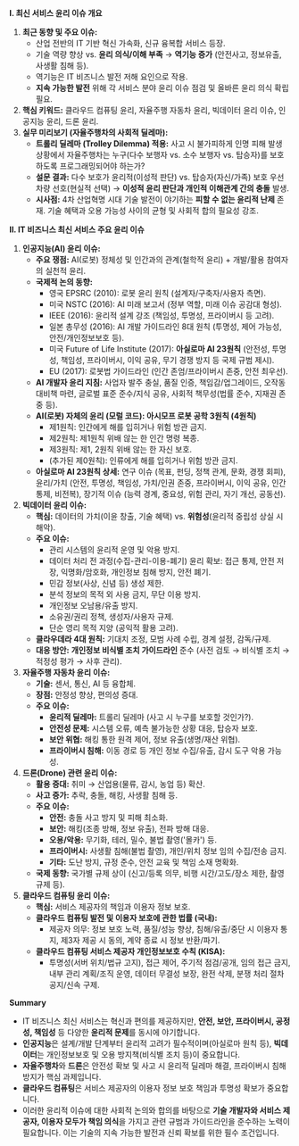 **I. 최신 서비스 윤리 이슈 개요**

1. **최근 동향 및 주요 이슈:**
    - 산업 전반의 IT 기반 혁신 가속화, 신규 융복합 서비스 등장.
    - 기술 역량 향상 vs. **윤리 의식/이해 부족** → **역기능 증가** (안전사고, 정보유출, 사생활 침해 등).
    - 역기능은 IT 비즈니스 발전 저해 요인으로 작용.
    - **지속 가능한 발전** 위해 각 서비스 분야 윤리 이슈 점검 및 올바른 윤리 의식 확립 필요.
3. **핵심 키워드:** 클라우드 컴퓨팅 윤리, 자율주행 자동차 윤리, 빅데이터 윤리 이슈, 인공지능 윤리, 드론 윤리.
4. **실무 미리보기 (자율주행차의 사회적 딜레마):**
    - **트롤리 딜레마 (Trolley Dilemma) 적용:** 사고 시 불가피하게 인명 피해 발생 상황에서 자율주행차는 누구(다수 보행자 vs. 소수 보행자 vs. 탑승자)를 보호하도록 프로그래밍되어야 하는가?
    - **설문 결과:** 다수 보호가 윤리적(이성적 판단) vs. 탑승자(자신/가족) 보호 우선 차량 선호(현실적 선택) → **이성적 윤리 판단과 개인적 이해관계 간의 충돌** 발생.
    - **시사점:** 4차 산업혁명 시대 기술 발전이 야기하는 **피할 수 없는 윤리적 난제** 존재. 기술 혜택과 오용 가능성 사이의 균형 및 사회적 합의 필요성 강조.

**II. IT 비즈니스 최신 서비스 주요 윤리 이슈**

1. **인공지능(AI) 윤리 이슈:**
    - **주요 쟁점:** AI(로봇) 정체성 및 인간과의 관계(철학적 윤리) + 개발/활용 참여자의 실천적 윤리.
    - **국제적 논의 동향:**
        - 영국 EPSRC (2010): 로봇 윤리 원칙 (설계자/구축자/사용자 측면).
        - 미국 NSTC (2016): AI 미래 보고서 (정부 역할, 미래 이슈 공감대 형성).
        - IEEE (2016): 윤리적 설계 강조 (책임성, 투명성, 프라이버시 등 고려).
        - 일본 총무성 (2016): AI 개발 가이드라인 8대 원칙 (투명성, 제어 가능성, 안전/개인정보보호 등).
        - 미국 Future of Life Institute (2017): **아실로마 AI 23원칙** (안전성, 투명성, 책임성, 프라이버시, 이익 공유, 무기 경쟁 방지 등 국제 규범 제시).
        - EU (2017): 로봇법 가이드라인 (인간 존엄/프라이버시 존중, 안전 최우선).
    - **AI 개발자 윤리 지침:** 사업자 발주 충실, 품질 인증, 책임감/업그레이드, 오작동 대비책 마련, 글로벌 표준 준수/지식 공유, 사회적 책무성(법률 준수, 지재권 존중 등).
    - **AI(로봇) 자체의 윤리 (모럴 코드): 아시모프 로봇 공학 3원칙 (4원칙)**
        - 제1원칙: 인간에게 해를 입히거나 위험 방관 금지.
        - 제2원칙: 제1원칙 위배 않는 한 인간 명령 복종.
        - 제3원칙: 제1, 2원칙 위배 않는 한 자신 보호.
        - (추가된 제0원칙): 인류에게 해를 입히거나 위험 방관 금지.
    - **아실로마 AI 23원칙 상세:** 연구 이슈 (목표, 펀딩, 정책 관계, 문화, 경쟁 회피), 윤리/가치 (안전, 투명성, 책임성, 가치/인권 존중, 프라이버시, 이익 공유, 인간 통제, 비전복), 장기적 이슈 (능력 경계, 중요성, 위험 관리, 자기 개선, 공동선).
2. **빅데이터 윤리 이슈:**
    - **핵심:** 데이터의 가치(이윤 창출, 기술 혜택) vs. **위험성**(윤리적 중립성 상실 시 해악).
    - **주요 이슈:**
        - 관리 시스템의 윤리적 운영 및 악용 방지.
        - 데이터 처리 전 과정(수집-관리-이용-폐기) 윤리 확보: 접근 통제, 안전 저장, 익명화/암호화, 개인정보 침해 방지, 안전 폐기.
        - 민감 정보(사상, 신념 등) 생성 제한.
        - 분석 정보의 목적 외 사용 금지, 무단 이용 방지.
        - 개인정보 오남용/유출 방지.
        - 소유권/권리 정책, 생성자/사용자 규제.
        - 단순 영리 목적 지양 (공익적 활용 고려).
    - **클라우데라 4대 원칙:** 기대치 조정, 모범 사례 수립, 경계 설정, 감독/규제.
    - **대응 방안:** **개인정보 비식별 조치 가이드라인** 준수 (사전 검토 → 비식별 조치 → 적정성 평가 → 사후 관리).
3. **자율주행 자동차 윤리 이슈:**
    - **기술:** 센서, 통신, AI 등 융합체.
    - **장점:** 안정성 향상, 편의성 증대.
    - **주요 이슈:**
        - **윤리적 딜레마:** 트롤리 딜레마 (사고 시 누구를 보호할 것인가?).
        - **안전성 문제:** 시스템 오류, 예측 불가능한 상황 대응, 탑승자 보호.
        - **보안 위협:** 해킹 통한 원격 제어, 정보 유출(생명/재산 위협).
        - **프라이버시 침해:** 이동 경로 등 개인 정보 수집/유출, 감시 도구 악용 가능성.
4. **드론(Drone) 관련 윤리 이슈:**
    - **활용 증대:** 취미 → 산업용(물류, 감시, 농업 등) 확산.
    - **사고 증가:** 추락, 충돌, 해킹, 사생활 침해 등.
    - **주요 이슈:**
        - **안전:** 충돌 사고 방지 및 피해 최소화.
        - **보안:** 해킹(조종 방해, 정보 유출), 전파 방해 대응.
        - **오용/악용:** 무기화, 테러, 밀수, 불법 촬영('몰카') 등.
        - **프라이버시:** 사생활 침해(불법 촬영), 개인/위치 정보 임의 수집/전송 금지.
        - **기타:** 도난 방지, 규정 준수, 안전 교육 및 책임 소재 명확화.
    - **국제 동향:** 국가별 규제 상이 (신고/등록 의무, 비행 시간/고도/장소 제한, 촬영 규제 등).
5. **클라우드 컴퓨팅 윤리 이슈:**
    - **핵심:** 서비스 제공자의 책임과 이용자 정보 보호.
    - **클라우드 컴퓨팅 발전 및 이용자 보호에 관한 법률 (국내):**
        - 제공자 의무: 정보 보호 노력, 품질/성능 향상, 침해/유출/중단 시 이용자 통지, 제3자 제공 시 동의, 계약 종료 시 정보 반환/파기.
    - **클라우드 컴퓨팅 서비스 제공자 개인정보보호 수칙 (KISA):**
        - 투명성(서버 위치/법규 고지), 접근 제어, 주기적 점검/공개, 임의 접근 금지, 내부 관리 계획/조직 운영, 데이터 무결성 보장, 완전 삭제, 분쟁 처리 절차 공지/신속 구제.

**Summary**

- IT 비즈니스 최신 서비스는 혁신과 편의를 제공하지만, **안전, 보안, 프라이버시, 공정성, 책임성** 등 다양한 **윤리적 문제**를 동시에 야기합니다.
- **인공지능**은 설계/개발 단계부터 윤리적 고려가 필수적이며(아실로마 원칙 등), **빅데이터**는 개인정보보호 및 오용 방지책(비식별 조치 등)이 중요합니다.
- **자율주행차**와 **드론**은 안전성 확보 및 사고 시 윤리적 딜레마 해결, 프라이버시 침해 방지가 핵심 과제입니다.
- **클라우드 컴퓨팅**은 서비스 제공자의 이용자 정보 보호 책임과 투명성 확보가 중요합니다.
- 이러한 윤리적 이슈에 대한 사회적 논의와 합의를 바탕으로 **기술 개발자와 서비스 제공자, 이용자 모두가 책임 의식**을 가지고 관련 규범과 가이드라인을 준수하는 노력이 필요합니다. 이는 기술의 지속 가능한 발전과 신뢰 확보를 위한 필수 조건입니다.